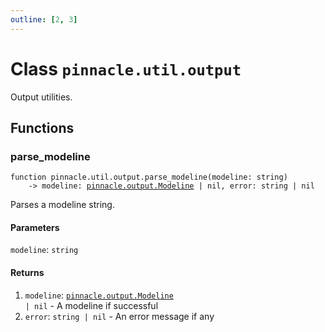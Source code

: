 ```yaml
---
outline: [2, 3]
---
```


# Class `pinnacle.util.output`


Output utilities.



## Functions

### <Badge type="function" text="function" /> parse_modeline

<div class="language-lua"><pre><code>function pinnacle.util.output.parse_modeline(modeline: string)
    -> modeline: <a href="/lua-reference/classes/pinnacle.output.Modeline">pinnacle.output.Modeline</a> | nil, error: string | nil</code></pre></div>

Parses a modeline string.



#### Parameters

`modeline`: <code>string</code>



#### Returns

1. `modeline`: <code><a href="/lua-reference/classes/pinnacle.output.Modeline">pinnacle.output.Modeline</a> | nil</code> - A modeline if successful
2. `error`: <code>string | nil</code> - An error message if any



